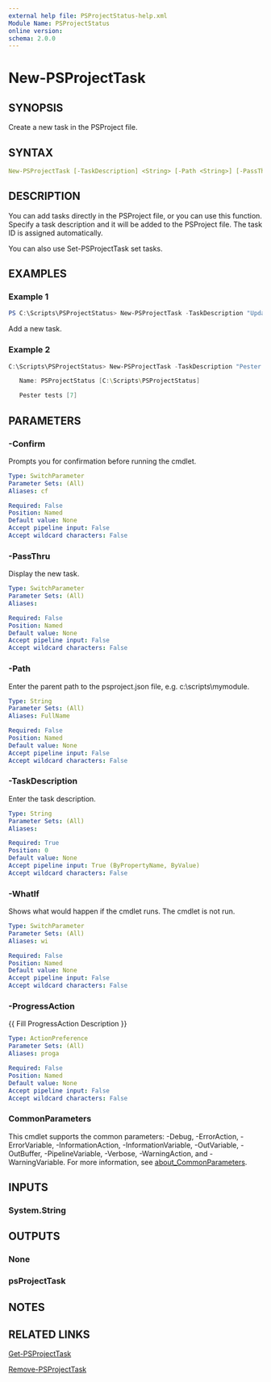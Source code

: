 ```yaml
---
external help file: PSProjectStatus-help.xml
Module Name: PSProjectStatus
online version:
schema: 2.0.0
---
```


# New-PSProjectTask

## SYNOPSIS

Create a new task in the PSProject file.

## SYNTAX

```yaml
New-PSProjectTask [-TaskDescription] <String> [-Path <String>] [-PassThru] [-ProgressAction <ActionPreference>] [-WhatIf] [-Confirm] [<CommonParameters>]
```

## DESCRIPTION

You can add tasks directly in the PSProject file, or you can use this function. Specify a task description and it will be added to the PSProject file. The task ID is assigned automatically.

You can also use Set-PSProjectTask set tasks.

## EXAMPLES

### Example 1

```powershell
PS C:\Scripts\PSProjectStatus> New-PSProjectTask -TaskDescription "Update README"
```

Add a new task.

### Example 2

```powershell
C:\Scripts\PSProjectStatus> New-PSProjectTask -TaskDescription "Pester tests" -PassThru

   Name: PSProjectStatus [C:\Scripts\PSProjectStatus]

   Pester tests [7]
```

## PARAMETERS

### -Confirm
Prompts you for confirmation before running the cmdlet.

```yaml
Type: SwitchParameter
Parameter Sets: (All)
Aliases: cf

Required: False
Position: Named
Default value: None
Accept pipeline input: False
Accept wildcard characters: False
```

### -PassThru

Display the new task.

```yaml
Type: SwitchParameter
Parameter Sets: (All)
Aliases:

Required: False
Position: Named
Default value: None
Accept pipeline input: False
Accept wildcard characters: False
```

### -Path
Enter the parent path to the psproject.json file, e.g.
c:\scripts\mymodule.

```yaml
Type: String
Parameter Sets: (All)
Aliases: FullName

Required: False
Position: Named
Default value: None
Accept pipeline input: False
Accept wildcard characters: False
```

### -TaskDescription
Enter the task description.

```yaml
Type: String
Parameter Sets: (All)
Aliases:

Required: True
Position: 0
Default value: None
Accept pipeline input: True (ByPropertyName, ByValue)
Accept wildcard characters: False
```

### -WhatIf
Shows what would happen if the cmdlet runs.
The cmdlet is not run.

```yaml
Type: SwitchParameter
Parameter Sets: (All)
Aliases: wi

Required: False
Position: Named
Default value: None
Accept pipeline input: False
Accept wildcard characters: False
```

### -ProgressAction
{{ Fill ProgressAction Description }}

```yaml
Type: ActionPreference
Parameter Sets: (All)
Aliases: proga

Required: False
Position: Named
Default value: None
Accept pipeline input: False
Accept wildcard characters: False
```

### CommonParameters
This cmdlet supports the common parameters: -Debug, -ErrorAction, -ErrorVariable, -InformationAction, -InformationVariable, -OutVariable, -OutBuffer, -PipelineVariable, -Verbose, -WarningAction, and -WarningVariable. For more information, see [about_CommonParameters](http://go.microsoft.com/fwlink/?LinkID=113216).

## INPUTS

### System.String

## OUTPUTS

### None

### psProjectTask

## NOTES

## RELATED LINKS

[Get-PSProjectTask](Get-PSProjectTask.md)

[Remove-PSProjectTask](Remove-PSProjectTask.md)
